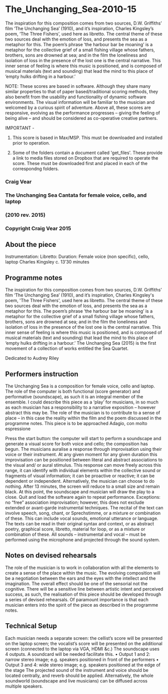# The_Unchanging_Sea-2010-15

The inspiration for this composition comes from two sources, D.W. Griffiths’ film ‘The Unchanging Sea’ (1910), and it’s inspiration, Charles Kingsley’s poem, ‘The Three Fishers’, used here as libretto. The central theme of these two sources deal with the emotion of loss, and presents the sea as a metaphor for this. The poem’s phrase ‘the harbour bar be moaning’ is a metaphor for the collective grief of a small fishing village whose fathers, brothers, sons are drowned at sea; and in the film the loneliness and isolation of loss in the presence of the lost one is the central narrative. This inner sense of feeling is where this music is positioned, and is composed of musical materials (text and sounding) that lead the mind to this place of ’empty hulks drifting in a harbour.’

NOTE: These scores are based in software. Although they share many similar properties to that of paper based/traditional scoring methods, they also benefit from the usability and functionality of dynamic software environments. The visual information will be familiar to the musician and welcomed by a curious spirit of adventure. Above all, these scores are responsive, evolving as the performance progresses – giving the feeling of being alive – and should be considered as co-operative creative partners.

IMPORTANT -

1) This score is based in Max/MSP. This must be downloaded and installed prior to operation.

2) Some of the folders contain a document called 'get_files'. These provide a link to media files stored on Dropbox that are required to operate the score. These must be downloaded first and placed in each of the correspondng folders.


### Craig Vear
### The Unchanging Sea Cantata for female voice, cello, and laptop
### (2010 rev. 2015)
### Copyright Craig Vear 2015

## About the piece
Instrumentation: Libretto:
Duration:
Female voice (non specific), cello, laptop Charles Kingsley
c. 13’30 minutes

## Programme notes
The inspiration for this composition comes from two sources, D.W. Griffiths’ film ‘The Unchanging Sea’ (1910), and it’s inspiration, Charles Kingsley's poem, 'The Three Fishers', used here as libretto. The central theme of these two sources deal with the emotion of loss, and presents the sea as a metaphor for this. The poem’s phrase ‘the harbour bar be moaning’ is a metaphor for the collective grief of a small fishing village whose fathers, brothers, sons are drowned at sea; and in the film the loneliness and isolation of loss in the presence of the lost one is the central narrative. This inner sense of feeling is where this music is positioned, and is composed of musical materials (text and sounding) that lead the mind to this place of ‘empty hulks drifting in a harbour.’
The Unchanging Sea (2015) is the first movement of a collection of works entitled the Sea Quartet.

Dedicated to Audrey Riley

## Performers instruction
The Unchanging Sea is a composition for female voice, cello and laptop. The role of the computer is both functional (score generator) and performative (soundscape), as such it is an integral member of the ensemble.
I could describe this piece as a ‘play’ for musicians, in so much as each musician has a responsibility to a narrative exposition – however abstract this may be. The role of the musician is to contribute to a sense of place – in this case the reality within the film and the poem discussed in the programme notes.
This piece is to be approached Adagio, con molto espressione

Press the start button: the computer will start to perform a soundscape and generate a visual score for both voice and cello; the composition has begun. The musicians auralise a response through improvisation using their voice or their instrument. At any given moment for any given duration this improvisation can be positioned between literal and abstract associations to the visual and/ or aural stimulus. This response can move freely across this range, it can identify with individual elements within the collective sound or fragments of visual information; it can be proactive or reactive; it can be dependent or independent. Alternatively, the musician can choose to do nothing. After 13 minutes, the screen will reduce to a small size and remain black. At this point, the soundscape and musician will draw the play to a close. Quit and load the software again to repeat performance.
Exceptions: no “free” association improvisation; however, this does not exclude extended or avant-garde instrumental techniques. The recital of the text can involve speech, song, chant, or Sprechstimme, or a mixture or combination of these. This can include vocal sounds, emotional utterance or language. The texts can be read in their original syntax and context, or as abstract poetry, graphical score, libretto, material for loop, or as a mixture or combination of these. All sounds – instrumental and vocal – must be performed using the microphone and projected through the sound system.

## Notes on devised rehearsals
The role of the musician is to work in collaboration with all the elements to create a sense of the place within the music. The evolving composition will be a negotiation between the ears and the eyes with the intellect and the imagination. The overall effect should be one of the sensorial not the cognitive. There will be a sensitive line between artistic intent and perceived success, as such, the realisation of this piece should be developed through a series of devised rehearsals. Of paramount importance is that each musician enters into the spirit of the piece as described in the programme notes.

## Technical Setup
Each musician needs a separate screen: the cellist’s score will be presented on the laptop screen; the vocalist’s score will be presented on the additional screen (connected to the laptop via VGA, HDMI &c.)
The soundscape uses 4 outputs. A soundcard will be needed facilitate this.
• Output 1 and 2: narrow stereo image; e.g. speakers positioned in front of the performers
• Output 3 and 4: wide stereo image; e.g. speakers positioned at the edge of the stage
The projected sound of the instrument and voice should be located centrally, and reverb should be applied.
Alternatively, the whole soundworld (soundscape and live musicians) can be diffused across multiple speakers.
